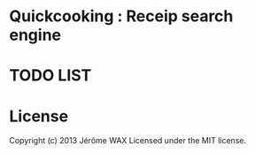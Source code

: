 Quickcooking : Receip search engine
============


# TODO LIST

# License
Copyright (c) 2013 Jérôme WAX
Licensed under the MIT license.
